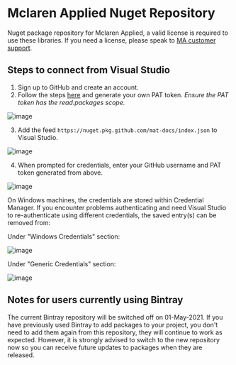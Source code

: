 # Mclaren Applied Nuget Repository

Nuget package repository for Mclaren Applied, a valid license is required to use these libraries. If you need a license, please speak to [MA customer support](https://mclarenappliedtechnologies.zendesk.com/hc/en-us/categories/360000363854-ATLAS-and-SQLRace).

## Steps to connect from Visual Studio

1. Sign up to GitHub and create an account.
2. Follow the steps [here](https://docs.github.com/en/github/authenticating-to-github/creating-a-personal-access-token) and generate your own PAT token. _Ensure the PAT token has the read:packages scope._

![image](https://user-images.githubusercontent.com/71443454/114562252-3d102e80-9c66-11eb-9774-3b93ea551a0d.png)

3. Add the feed `https://nuget.pkg.github.com/mat-docs/index.json` to Visual Studio.

![image](https://user-images.githubusercontent.com/71443454/114560865-fa018b80-9c64-11eb-80bd-0d9e9f42bb79.png)

4. When prompted for credentials, enter your GitHub username and PAT token generated from above.

![image](https://user-images.githubusercontent.com/71443454/114561355-68464e00-9c65-11eb-8125-30be5ff038c9.png)

On Windows machines, the credentials are stored within Credential Manager. If you encounter problems authenticating and need Visual Studio to re-authenticate using different credentials, the saved entry(s) can be removed from:

Under "Windows Credentials" section:

![image](https://user-images.githubusercontent.com/71443454/115026664-ad16f280-9eba-11eb-96ab-9d41004c645f.png)

Under "Generic Credentials" section:

![image](https://user-images.githubusercontent.com/71443454/115031148-c2dae680-9ebf-11eb-88dc-b42a3ed68e26.png)

## Notes for users currently using Bintray

The current Bintray repository will be switched off on 01-May-2021. If you have previously used Bintray to add packages to your project, you don't need to add them again from this repository, they will continue to work as expected. However, it is strongly advised to switch to the new repository now so you can receive future updates to packages when they are released.



